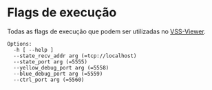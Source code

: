 # Flags de execução

Todas as flags de execução que podem ser utilizadas no [VSS-Viewer](vssviewer.md).

```
Options:
  -h [ --help ] 
  --state_recv_addr arg (=tcp://localhost)
  --state_port arg (=5555)
  --yellow_debug_port arg (=5558)
  --blue_debug_port arg (=5559)
  --ctrl_port arg (=5560)
```